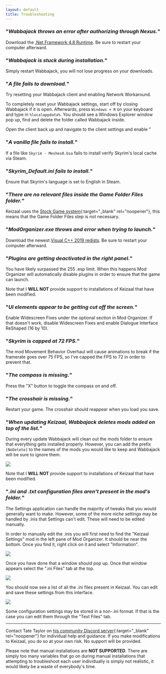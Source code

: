```yaml
---
layout: default
title: Troubleshooting
---
```

### "*Wabbajack throws an error after authorizing through Nexus.*"

Download the [.Net Framework 4.8 Runtime](https://go.microsoft.com/fwlink/?LinkId=2085155). Be sure to restart your computer afterward.

### "*Wabbajack is stuck during installation.*"

Simply restart Wabbajack, you will not lose progress on your downloads.

### "*A file fails to download.*"

Try resetting your Wabbajack client and enabling Network Workaround.

To completely reset your Wabbajack settings, start off by closing Wabbajack if it is open. Afterwards, press `Windows + R` on your keyboard and type in `%localappdata%`. You should see a Windows Explorer window pop up, find and delete the folder called Wabbajack inside.

Open the client back up and navigate to the client settings and enable "

### "*A vanilla file fails to install.*"

If a file like `Skyrim - Meshes0.bsa` fails to install verify Skyrim's local cache via Steam.

### "*Skyrim_Default.ini fails to install.*"

Ensure that Skyrim's language is set to English in Steam.

### "*There are no relevant files inside the Game Folder Files folder.*"

Keizaal uses the [Stock Game system](https://github.com/wabbajack-tools/wabbajack/wiki/Keeping-The-Game-Folder-Clean-(via-local-game-installs)){:target="_blank" rel="noopener"}, this means that the Game Folder Files step is not necessary.

### "*ModOrganizer.exe throws and error when trying to launch.*"

Download the newest [Visual C++ 2019 redists](https://aka.ms/vs/16/release/vc_redist.x64.exe). Be sure to restart your computer afterward.

### "*Plugins are getting deactivated in the right panel.*"

You have likely surpassed the 255 .esp limit. When this happens Mod Organizer will automatically disable plugins in order to ensure that the game can launch.

Note that I **WILL NOT** provide support to installations of Keizaal that have been modified.

### "*UI elements appear to be getting cut off the screen.*"

Enable Widescreen Fixes under the optional section in Mod Organizer. If that doesn't work, disable Widescreen Fixes and enable Dialogue Interface ReShaped (16 by 10).

### "*Skyrim is capped at 72 FPS.*"

The mod Movement Behavior Overhaul will cause animations to break if the framerate goes over 75 FPS, so I've capped the FPS to 72 in order to prevent that.

### "*The compass is missing.*"

Press the "X" button to toggle the compass on and off.

### "*The crosshair is missing.*"

Restart your game. The crosshair should reappear when you load you save.

### "*When updating Keizaal, Wabbajack deletes mods added on top of the list.*"

During every update Wabbajack will clean out the mods folder to ensure that everything gets installed properly. However, you can add the prefix `[NoDelete]` to the names of the mods you would like to keep and Wabbajack will be sure to ignore them.

![](https://raw.githubusercontent.com/PierreDespereaux/Keizaal/main/assets/images/installation%20guide/12.%20No%20Delete.PNG)

Note that I **WILL NOT** provide support to installations of Keizaal that have been modified.

### "*.ini and .txt configuration files aren't present in the mod's folder.*"

The Settings application can handle the majority of tweaks that you would generally want to make. However, some of the more niche settings may be handled by .inis that Settings can't edit. These will need to be edited manually.

In order to manually edit the .inis you will first need to find the "Keizaal Settings" mod in the left pane of Mod Organizer. It should be near the bottom. Once you find it, right click on it and select "Information".

![](https://raw.githubusercontent.com/PierreDespereaux/Keizaal/main/assets/images/installation%20guide/8.%20Keizaal%20Settings.PNG)

Once you have done that a window should pop up. Once that window appears select the ".ini Files" tab at the top.

![](https://raw.githubusercontent.com/PierreDespereaux/Keizaal/main/assets/images/installation%20guide/9.%20Navigate%20to%20.inis.PNG)

You should now see a list of all the .ini files present in Keizaal. You can edit and save these settings from this interface.

![](https://raw.githubusercontent.com/PierreDespereaux/Keizaal/main/assets/images/installation%20guide/10.%20Edit%20.inis.PNG)

Some configuration settings may be stored in a non-.ini format. If that is the case you can edit them through the "Text Files" tab.

---

Contact Tate Taylor on [his community Discord server](https://discord.gg/eYZJFP8){:target="_blank" rel="noopener"} for individual help and guidance. If you make modifications to Keizaal, you do so at your own risk. No support will be provided.

Please note that manual installations are **NOT SUPPORTED**. There are simply too many variables that go on during manual installations that attempting to troubleshoot each user individually is simply not realistic, it would likely be a waste of everybody's time.
